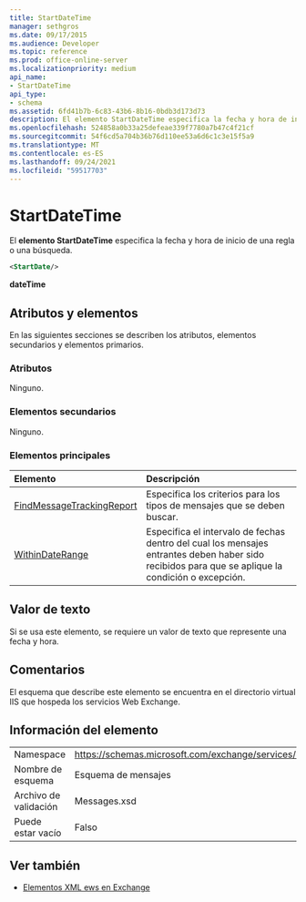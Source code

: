 ```yaml
---
title: StartDateTime
manager: sethgros
ms.date: 09/17/2015
ms.audience: Developer
ms.topic: reference
ms.prod: office-online-server
ms.localizationpriority: medium
api_name:
- StartDateTime
api_type:
- schema
ms.assetid: 6fd41b7b-6c83-43b6-8b16-0bdb3d173d73
description: El elemento StartDateTime especifica la fecha y hora de inicio de una regla o una búsqueda.
ms.openlocfilehash: 524858a0b33a25defeae339f7780a7b47c4f21cf
ms.sourcegitcommit: 54f6cd5a704b36b76d110ee53a6d6c1c3e15f5a9
ms.translationtype: MT
ms.contentlocale: es-ES
ms.lasthandoff: 09/24/2021
ms.locfileid: "59517703"
---
```

# <a name="startdatetime"></a>StartDateTime

El **elemento StartDateTime** especifica la fecha y hora de inicio de una regla o una búsqueda. 
  
```XML
<StartDate/>
```

**dateTime**

## <a name="attributes-and-elements"></a>Atributos y elementos

En las siguientes secciones se describen los atributos, elementos secundarios y elementos primarios.
  
### <a name="attributes"></a>Atributos

Ninguno.
  
### <a name="child-elements"></a>Elementos secundarios

Ninguno.
  
### <a name="parent-elements"></a>Elementos principales

|**Elemento**|**Descripción**|
|:-----|:-----|
|[FindMessageTrackingReport](findmessagetrackingreport.md) <br/> |Especifica los criterios para los tipos de mensajes que se deben buscar.  <br/> |
|[WithinDateRange](withindaterange.md) <br/> |Especifica el intervalo de fechas dentro del cual los mensajes entrantes deben haber sido recibidos para que se aplique la condición o excepción.  <br/> |
   
## <a name="text-value"></a>Valor de texto

 Si se usa este elemento, se requiere un valor de texto que represente una fecha y hora. 
  
## <a name="remarks"></a>Comentarios

El esquema que describe este elemento se encuentra en el directorio virtual IIS que hospeda los servicios Web Exchange.
  
## <a name="element-information"></a>Información del elemento

|||
|:-----|:-----|
|Namespace  <br/> |https://schemas.microsoft.com/exchange/services/2006/messages  <br/> |
|Nombre de esquema  <br/> |Esquema de mensajes  <br/> |
|Archivo de validación  <br/> |Messages.xsd  <br/> |
|Puede estar vacío  <br/> |Falso  <br/> |
   
## <a name="see-also"></a>Ver también

- [Elementos XML ews en Exchange](ews-xml-elements-in-exchange.md)

